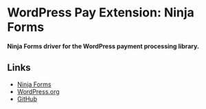 # WordPress Pay Extension: Ninja Forms

**Ninja Forms driver for the WordPress payment processing library.**

## Links

*	[Ninja Forms](https://ninjaforms.com/)
*	[WordPress.org](https://wordpress.org/plugins/formidable/)
*	[GitHub](https://github.com/wpninjas/ninja-forms)
